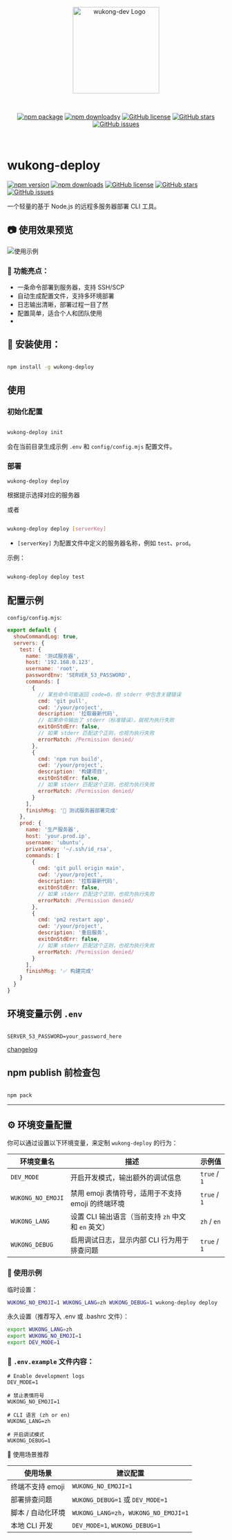 <p align="center">
    <img src="https://raw.githubusercontent.com/tomatobybike/wukong-deploy/main/images/logo.svg" width="200" alt="wukong-dev Logo" />
</p>
<br/>
<p align="center">
  <a href="https://www.npmjs.com/package/wukong-deploy"><img src="https://img.shields.io/npm/v/wukong-deploy.svg" alt="npm package"></a>
  <a href="https://www.npmjs.com/package/wukong-deploy"><img src="https://img.shields.io/npm/dm/wukong-deploy.svg" alt="npm downloadsy"></a>
  <a href="https://github.com/tomatobybike/wukong-deploy/blob/master/LICENSE"><img src="https://img.shields.io/github/license/tomatobybike/wukong-deploy.svg" alt="GitHub license"></a>
  <a href="https://github.com/tomatobybike/wukong-deploy"><img src="https://img.shields.io/github/stars/tomatobybike/wukong-deploy.svg?style=social" alt="GitHub stars"></a>
  <a href="ttps://github.com/tomatobybike/wukong-deploy/issues"><img src="https://img.shields.io/github/issues/tomatobybike/wukong-deploy.svg" alt="GitHub issues"></a>
</p>
<br/>

# wukong-deploy

[![npm version](https://img.shields.io/npm/v/wukong-deploy.svg)](https://www.npmjs.com/package/wukong-deploy)
[![npm downloads](https://img.shields.io/npm/dm/wukong-deploy.svg)](https://www.npmjs.com/package/wukong-deploy)
[![GitHub license](https://img.shields.io/github/license/tomatobybike/wukong-deploy.svg)](https://github.com/tomatobybike/wukong-deploy/blob/master/LICENSE)
[![GitHub stars](https://img.shields.io/github/stars/tomatobybike/wukong-deploy.svg?style=social)](https://github.com/tomatobybike/wukong-deploy)
[![GitHub issues](https://img.shields.io/github/issues/tomatobybike/wukong-deploy.svg)](https://github.com/tomatobybike/wukong-deploy/issues)

一个轻量的基于 Node.js 的远程多服务器部署 CLI 工具。

## 📷 使用效果预览

![使用示例](./images/demo.svg)

### 🌟 功能亮点：

- 一条命令部署到服务器，支持 SSH/SCP
- 自动生成配置文件，支持多环境部署
- 日志输出清晰，部署过程一目了然
- 配置简单，适合个人和团队使用
-

## 🧩 安装使用：

```bash

npm install -g wukong-deploy

```

## 使用

### 初始化配置

```bash

wukong-deploy init

```

会在当前目录生成示例 `.env` 和 `config/config.mjs` 配置文件。

### 部署

```bash
wukong-deploy deploy
```

根据提示选择对应的服务器

或者

```bash

wukong-deploy deploy [serverKey]

```

- `[serverKey]` 为配置文件中定义的服务器名称，例如 `test`、`prod`。

示例：

```bash

wukong-deploy deploy test

```

## 配置示例

`config/config.mjs`:

```js
export default {
  showCommandLog: true,
  servers: {
    test: {
      name: '测试服务器',
      host: '192.168.0.123',
      username: 'root',
      passwordEnv: 'SERVER_53_PASSWORD',
      commands: [
        {
          // 某些命令可能返回 code=0，但 stderr 中包含关键错误
          cmd: 'git pull',
          cwd: '/your/project',
          description: '拉取最新代码',
          // 如果命令输出了 stderr（标准错误），就视为执行失败
          exitOnStdErr: false,
          // 如果 stderr 匹配这个正则，也视为执行失败
          errorMatch: /Permission denied/
        },
        {
          cmd: 'npm run build',
          cwd: '/your/project',
          description: '构建项目',
          exitOnStdErr: false,
          // 如果 stderr 匹配这个正则，也视为执行失败
          errorMatch: /Permission denied/
        }
      ],
      finishMsg: '🎉 测试服务器部署完成'
    },
    prod: {
      name: '生产服务器',
      host: 'your.prod.ip',
      username: 'ubuntu',
      privateKey: '~/.ssh/id_rsa',
      commands: [
        {
          cmd: 'git pull origin main',
          cwd: '/your/project',
          description: '拉取最新代码',
          exitOnStdErr: false,
          // 如果 stderr 匹配这个正则，也视为执行失败
          errorMatch: /Permission denied/
        },
        {
          cmd: 'pm2 restart app',
          cwd: '/your/project',
          description: '重启服务',
          exitOnStdErr: false,
          // 如果 stderr 匹配这个正则，也视为执行失败
          errorMatch: /Permission denied/
        }
      ],
      finishMsg: '✅ 构建完成'
    }
  }
}
```

## 环境变量示例 `.env`

```env

SERVER_53_PASSWORD=your_password_here

```

[changelog](./CHANGELOG.md)

## npm publish 前检查包

```bash

npm pack

```

---

## ⚙️ 环境变量配置

你可以通过设置以下环境变量，来定制 `wukong-deploy` 的行为：

| 环境变量名        | 描述                                                 | 示例值       |
| ----------------- | ---------------------------------------------------- | ------------ |
| `DEV_MODE`        | 开启开发模式，输出额外的调试信息                     | `true` / `1` |
| `WUKONG_NO_EMOJI` | 禁用 emoji 表情符号，适用于不支持 emoji 的终端环境   | `true` / `1` |
| `WUKONG_LANG`     | 设置 CLI 输出语言（当前支持 `zh` 中文 和 `en` 英文） | `zh` / `en`  |
| `WUKONG_DEBUG`    | 启用调试日志，显示内部 CLI 行为用于排查问题          | `true` / `1` |

### 🧪 使用示例

临时设置：

```bash
WUKONG_NO_EMOJI=1 WUKONG_LANG=zh WUKONG_DEBUG=1 wukong-deploy deploy
```

永久设置（推荐写入 .env 或 .bashrc 文件）：

```bash
export WUKONG_LANG=zh
export WUKONG_NO_EMOJI=1
export DEV_MODE=1
```

### 📝 `.env.example` 文件内容：

```env
# Enable development logs
DEV_MODE=1

# 禁止表情符号
WUKONG_NO_EMOJI=1

# CLI 语言 (zh or en)
WUKONG_LANG=zh

# 开启调试模式
WUKONG_DEBUG=1
```

🎯 使用场景推荐

| 使用场景          | 建议配置                              |
| ----------------- | ------------------------------------- |
| 终端不支持 emoji  | `WUKONG_NO_EMOJI=1`                   |
| 部署排查问题      | `WUKONG_DEBUG=1` 或 `DEV_MODE=1`      |
| 脚本 / 自动化环境 | `WUKONG_LANG=zh`，`WUKONG_NO_EMOJI=1` |
| 本地 CLI 开发     | `DEV_MODE=1`, `WUKONG_DEBUG=1`        |

<!-- 部署工具、自动部署、前端部署、Node.js上线、wukong、wukong-deploy、发布工具、远程部署、SSH部署、项目发布、构建上线、DevOps 工具、发布脚本 -->
